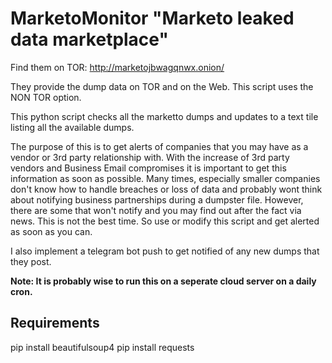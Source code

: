 # MarketoMonitor "Marketo leaked data marketplace" 
Find them on TOR: http://marketojbwagqnwx.onion/

They provide the dump data on TOR and on the Web. This script uses the NON TOR option. 


This python script checks all the marketto dumps and updates to a text tile listing all the available dumps. 

The purpose of this is to get alerts of companies that you may have as a vendor or 3rd party relationship with. With the increase of 3rd party vendors and Business Email compromises it is important to get this information as soon as possible. Many times, especially smaller companies don't know how to handle breaches or loss of data and probably wont think about notifying business partnerships during a dumpster file. However, there are some that won't notify and you may find out after the fact via news. This is not the best time. So use or modify this script and get alerted as soon as you can. 

I also implement a telegram bot push to get notified of any new dumps that they post. 

**Note: It is probably wise to run this on a seperate cloud server on a daily cron.** 

## Requirements

pip install beautifulsoup4
pip install requests

